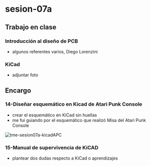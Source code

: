 # sesion-07a

## Trabajo en clase

### Introducción al diseño de PCB

- algunos referentes varios, Diego Lorenzini

### KiCad

- adjuntar foto

## Encargo

### 14-Diseñar esquemático en Kicad de Atari Punk Console

- crear el esquemático en KiCad sin huellas
- me fui guiando por el esquemático que realizó Misa del Atari Punk Console

![tme-sesion07a-kicadAPC](https://github.com/user-attachments/assets/12224442-3d23-4db1-9208-e460d6566663)

### 15-Manual de supervivencia de KiCAD

- plantear dos dudas respecto a KiCad o aprendizajes
  
